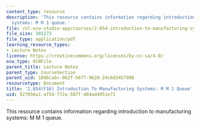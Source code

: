 ```yaml
---
content_type: resource
description: 'This resource contains information regarding introduction to manufacturing
  systems: M M 1 queue.'
file: /ol-ocw-studio-app/courses/2-854-introduction-to-manufacturing-systems-fall-2016/927056a1af54772a587fd84ad4951e71_MIT2_854F16_Mm1Queue.pdf
file_size: 301273
file_type: application/pdf
learning_resource_types:
- Lecture Notes
license: https://creativecommons.org/licenses/by-nc-sa/4.0/
ocw_type: OCWFile
parent_title: Lecture Notes
parent_type: CourseSection
parent_uid: 10dbcabc-062f-5677-9628-24c6d3457998
resourcetype: Document
title: '2.854(F16) Introduction To Manufacturing Systems: M M 1 Queue'
uid: 927056a1-af54-772a-587f-d84ad4951e71
---
```

This resource contains information regarding introduction to manufacturing systems: M M 1 queue.